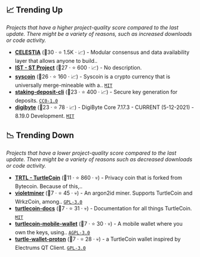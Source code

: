 ## 📈 Trending Up

_Projects that have a higher project-quality score compared to the last update. There might be a variety of reasons, such as increased downloads or code activity._

- <b><a href="https://github.com/celestiaorg">CELESTIA</a></b> (🥇30 ·  ⭐ 1.5K · 📈) - Modular consensus and data availability layer that allows anyone to build..
- <b><a href="https://github.com/agoric">IST - ST Project</a></b> (🥇27 ·  ⭐ 600 · 📈) - No description.
- <b><a href="https://github.com/syscoin/syscoin">syscoin</a></b> (🥇26 ·  ⭐ 160 · 📈) - Syscoin is a crypto currency that is universally merge-mineable with a.. <code><a href="http://bit.ly/34MBwT8">MIT</a></code>
- <b><a href="https://github.com/ethereum/staking-deposit-cli">staking-deposit-cli</a></b> (🥇23 ·  ⭐ 400 · 📈) - Secure key generation for deposits. <code><a href="https://tldrlegal.com/search?q=CC0-1.0">CC0-1.0</a></code>
- <b><a href="https://github.com/DigiByte-Core/digibyte">digibyte</a></b> (🥇23 ·  ⭐ 78 · 📈) - DigiByte Core 7.17.3 - CURRENT (5-12-2021) - 8.19.0 Development. <code><a href="http://bit.ly/34MBwT8">MIT</a></code>

## 📉 Trending Down

_Projects that have a lower project-quality score compared to the last update. There might be a variety of reasons such as decreased downloads or code activity._

- <b><a href="https://github.com/turtlecoin">TRTL - TurtleCoin</a></b> (🥉11 ·  ⭐ 860 · 💀) - Privacy coin that is forked from Bytecoin. Because of this,..
- <b><a href="https://github.com/turtlecoin/violetminer">violetminer</a></b> (🥉7 ·  ⭐ 45 · 💀) - An argon2id miner. Supports TurtleCoin and WrkzCoin, among.. <code><a href="http://bit.ly/2M0xdwT">GPL-3.0</a></code>
- <b><a href="https://github.com/turtlecoin/turtlecoin-docs">turtlecoin-docs</a></b> (🥉7 ·  ⭐ 31 · 💀) - Documentation for all things TurtleCoin. <code><a href="http://bit.ly/34MBwT8">MIT</a></code>
- <b><a href="https://github.com/turtlecoin/turtlecoin-mobile-wallet">turtlecoin-mobile-wallet</a></b> (🥉7 ·  ⭐ 30 · 💀) - A mobile wallet where you own the keys, using.. <code><a href="http://bit.ly/3pwmjO5">AGPL-3.0</a></code>
- <b><a href="https://github.com/turtlecoin/turtle-wallet-proton">turtle-wallet-proton</a></b> (🥉7 ·  ⭐ 28 · 💀) - a TurtleCoin wallet inspired by Electrums QT Client. <code><a href="http://bit.ly/2M0xdwT">GPL-3.0</a></code>


